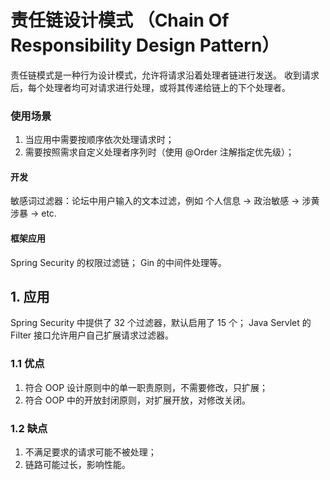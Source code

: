# 责任链设计模式 （Chain Of Responsibility Design Pattern）

责任链模式是一种行为设计模式，允许将请求沿着处理者链进行发送。
收到请求后，每个处理者均可对请求进行处理，或将其传递给链上的下个处理者。

### 使用场景

1. 当应用中需要按顺序依次处理请求时；
2. 需要按照需求自定义处理者序列时（使用 @Order 注解指定优先级）；

#### 开发

敏感词过滤器：论坛中用户输入的文本过滤，例如 个人信息 -> 政治敏感 -> 涉黄涉暴 -> etc. 

#### 框架应用

Spring Security 的权限过滤链；
Gin 的中间件处理等。

## 1. 应用

Spring Security 中提供了 32 个过滤器，默认启用了 15 个；
Java Servlet 的 Filter 接口允许用户自己扩展请求过滤器。

### 1.1 优点

1. 符合 OOP 设计原则中的单一职责原则，不需要修改，只扩展；
2. 符合 OOP 中的开放封闭原则，对扩展开放，对修改关闭。

### 1.2 缺点

1. 不满足要求的请求可能不被处理；
2. 链路可能过长，影响性能。
